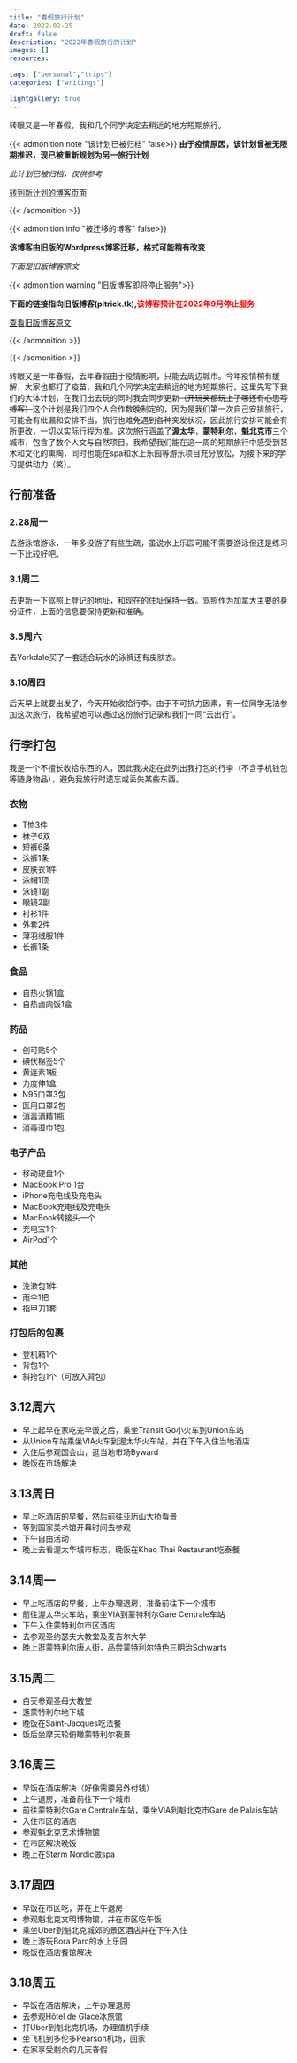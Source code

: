 ```yaml
---
title: "春假旅行计划"
date: 2022-02-25
draft: false
description: "2022年春假旅行的计划"
images: []
resources:

tags: ["personal","trips"]
categories: ["writings"]

lightgallery: true
---
```



转眼又是一年春假，我和几个同学决定去稍远的地方短期旅行。
<!--more-->

{{< admonition note "该计划已被归档" false>}}
**由于疫情原因，该计划曾被无限期推迟，现已被重新规划为另一旅行计划**

*此计划已被归档，仅供参考*

[转到新计划的博客页面](https://blog.pitrick.link/zh-cn/june-montreal-quebec-trip/)

{{< /admonition >}}

{{< admonition info "被迁移的博客" false>}}

**该博客由旧版的Wordpress博客迁移，格式可能稍有改变**

*下面是旧版博客原文*

{{< admonition warning "旧版博客即将停止服务">}}

**下面的链接指向旧版博客(pitrick.tk),<span style = "color:red;">该博客预计在2022年9月停止服务</span>**

[查看旧版博客原文](https://pitrick.tk/zh/spring_break_plan/)

{{< /admonition >}}

{{< /admonition >}}

转眼又是一年春假，去年春假由于疫情影响，只能去周边城市。今年疫情稍有缓解，大家也都打了疫苗，我和几个同学决定去稍远的地方短期旅行。这里先写下我们的大体计划，在我们出去玩的同时我会同步更新~~（开玩笑都玩上了哪还有心思写博客）~~这个计划是我们四个人合作数晚制定的，因为是我们第一次自己安排旅行，可能会有纰漏和安排不当，旅行也难免遇到各种突发状况，因此旅行安排可能会有所更改，一切以实际行程为准。这次旅行涵盖了**渥太华**，**蒙特利尔**，**魁北克市**三个城市，包含了数个人文与自然项目。我希望我们能在这一周的短期旅行中感受到艺术和文化的熏陶，同时也能在spa和水上乐园等游乐项目充分放松，为接下来的学习提供动力（笑）。

## 行前准备

### 2.28周一

去游泳馆游泳，一年多没游了有些生疏，虽说水上乐园可能不需要游泳但还是练习一下比较好吧。

### 3.1周二

去更新一下驾照上登记的地址，和现在的住址保持一致。驾照作为加拿大主要的身份证件，上面的信息要保持更新和准确。

### 3.5周六

去Yorkdale买了一套适合玩水的泳裤还有皮肤衣。

### 3.10周四

后天早上就要出发了，今天开始收拾行李。由于不可抗力因素，有一位同学无法参加这次旅行，我希望她可以通过这份旅行记录和我们一同“云出行”。

## 行李打包

我是一个不擅长收拾东西的人，因此我决定在此列出我打包的行李（不含手机钱包等随身物品），避免我旅行时遗忘或丢失某些东西。

### 衣物

- T恤3件
- 袜子6双
- 短裤6条
- 泳裤1条
- 皮肤衣1件
- 泳帽1顶
- 泳镜1副
- 眼镜2副
- 衬衫1件
- 外套2件
- 薄羽绒服1件
- 长裤1条

### 食品

- 自热火锅1盒
- 自热卤肉饭1盒

### 药品

- 创可贴5个
- 碘伏棉签5个
- 黄连素1板
- 力度伸1盒
- N95口罩3包
- 医用口罩2包
- 消毒酒精1瓶
- 消毒湿巾1包

### 电子产品

- 移动硬盘1个
- MacBook Pro 1台
- iPhone充电线及充电头
- MacBook充电线及充电头
- MacBook转接头一个
- 充电宝1个
- AirPod1个

### 其他

- 洗漱包1件
- 雨伞1把
- 指甲刀1套

### 打包后的包裹

- 登机箱1个
- 背包1个
- 斜挎包1个（可放入背包）

## 3.12周六

- 早上起早在家吃完早饭之后，乘坐Transit Go小火车到Union车站
- 从Union车站乘坐VIA火车到渥太华火车站，并在下午入住当地酒店
- 入住后参观国会山，逛当地市场Byward
- 晚饭在市场解决

## 3.13周日

- 早上吃酒店的早餐，然后前往亚历山大桥看景
- 等到国家美术馆开幕时间去参观
- 下午自由活动
- 晚上去看渥太华城市标志，晚饭在Khao Thai Restaurant吃泰餐

## 3.14周一

- 早上吃酒店的早餐，上午办理退房，准备前往下一个城市
- 前往渥太华火车站，乘坐VIA到蒙特利尔Gare Centrale车站
- 下午入住蒙特利尔市区酒店
- 去参观圣约瑟夫大教堂及麦吉尔大学
- 晚上逛蒙特利尔唐人街，品尝蒙特利尔特色三明治Schwarts

## 3.15周二

- 白天参观圣母大教堂
- 逛蒙特利尔地下城
- 晚饭在Saint-Jacques吃法餐
- 饭后坐摩天轮俯瞰蒙特利尔夜景

## 3.16周三

- 早饭在酒店解决（好像需要另外付钱）
- 上午退房，准备前往下一个城市
- 前往蒙特利尔Gare Centrale车站，乘坐VIA到魁北克市Gare de Palais车站
- 入住市区的酒店
- 参观魁北克艺术博物馆
- 在市区解决晚饭
- 晚上在Størm Nordic做spa

## 3.17周四

- 早饭在市区吃，并在上午退房
- 参观魁北克文明博物馆，并在市区吃午饭
- 乘坐Uber到魁北克城郊的景区酒店并在下午入住
- 晚上游玩Bora Parc的水上乐园
- 晚饭在酒店餐馆解决

## 3.18周五

- 早饭在酒店解决，上午办理退房
- 去参观Hôtel de Glace冰旅馆
- 打Uber到魁北克机场，办理值机手续
- 坐飞机到多伦多Pearson机场，回家
- 在家享受剩余的几天春假
